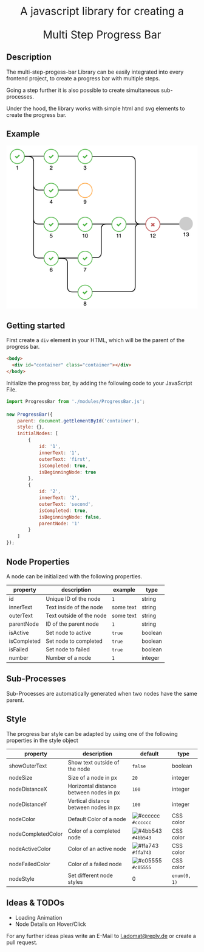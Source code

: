 <p align="center" style="font-size: 2em">A javascript library for creating a</p> 
<p align="center" style="font-size: 2em">Multi Step Progress Bar</p>


## Description

The multi-step-progess-bar Library can be easily integrated into every frontend project, to create a progress bar with multiple steps.

Going a step further it is also possible to create simultaneous sub-processes. 

Under the hood, the library works with simple html and svg elements to create the progress bar.

## Example

<p align="center">
  <img src="./media/progress-bar-example4.png" alt="" title="Progress Bar Example"/>
</p>

## Getting started

First create a ```div``` element in your HTML, which will be the parent of the progress bar.
```html
<body>
  <div id="container" class="container"></div>
</body>
```

Initialize the progress bar, by adding the following code to your JavaScript File.
```javascript
import ProgressBar from './modules/ProgressBar.js';

new ProgressBar({
    parent: document.getElementById('container'),
    style: {},
    initialNodes: [
        {
            id: '1',
            innerText: '1',
            outerText: 'first',
            isCompleted: true,
            isBeginningNode: true
        },
        {
            id: '2',
            innerText: '2',
            outerText: 'second',
            isCompleted: true,
            isBeginningNode: false,
            parentNode: '1'
        }
    ]
});
```

## Node Properties
A node can be initialized with the following properties.

| property    | description              | example    | type    | 
|-------------|--------------------------|------------|---------|
| id          | Unique ID of the node    | ```1```    | string  |
| innerText   | Text inside of the node  | some text  | string  |
| outerText   | Text outside of the node | some text  | string  |
| parentNode  | ID of the parent node    | ```1```    | string  |
| isActive    | Set node to active       | ```true``` | boolean |
| isCompleted | Set node to completed    | ```true``` | boolean |
| isFailed    | Set node to failed       | ```true``` | boolean |
| number      | Number of a node         | ```1```    | integer |

## Sub-Processes

Sub-Processes are automatically generated when two nodes have the same parent. 

## Style
The progress bar style can be adapted by using one of the following properties in the style object

| property           | description                             | default                                                                       | type      | 
|--------------------|-----------------------------------------|-------------------------------------------------------------------------------|-----------|
| showOuterText      | Show text outside of the node           | ```false```                                                                   | boolean   |
| nodeSize           | Size of a node in px                    | ```20```                                                                      | integer   |
| nodeDistanceX      | Horizontal distance between nodes in px | ```100```                                                                     | integer   |
| nodeDistanceY      | Vertical distance between nodes in px   | ```100```                                                                     | integer   |
| nodeColor          | Default Color of a node                 | ![#cccccc](https://via.placeholder.com/15/cccccc/000000?text=+) ```#cccccc``` | CSS color |
| nodeCompletedColor | Color of a completed node               | ![#4bb543](https://via.placeholder.com/15/4bb543/000000?text=+) ```#4bb543``` | CSS color |
| nodeActiveColor    | Color of an active node                 | ![#ffa743](https://via.placeholder.com/15/ffa743/000000?text=+) ```#ffa743``` | CSS color |
| nodeFailedColor    | Color of a failed node                  | ![#c05555](https://via.placeholder.com/15/c05555/000000?text=+) ```#c05555``` | CSS color |
| nodeStyle          | Set different node styles               | 0                                                                             | ```enum(0, 1)``` |



## Ideas & TODOs

- Loading Animation
- Node Details on Hover/Click


For any further ideas pleas write an E-Mail to <a href="mailto:l.adomat@reply.de">l.adomat@reply.de</a> or create a pull request.
